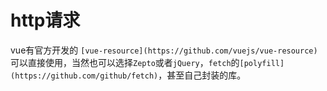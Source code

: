 # http请求


vue有官方开发的 `[vue-resource](https://github.com/vuejs/vue-resource)` 可以直接使用，当然也可以选择`Zepto`或者`jQuery`，`fetch`的`[polyfill](https://github.com/github/fetch)`，甚至自己封装的库。